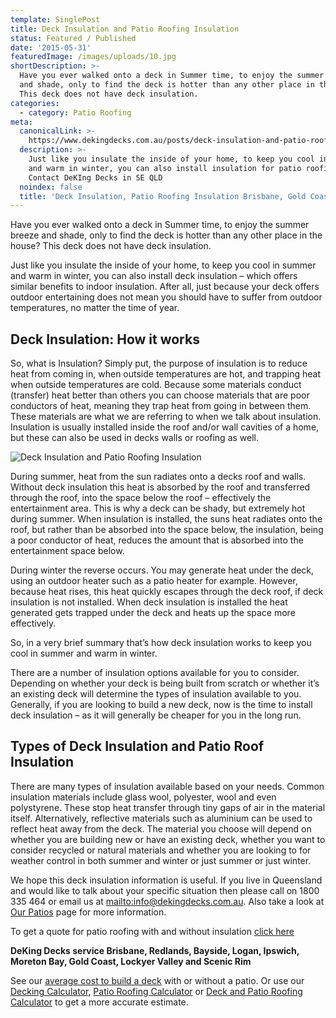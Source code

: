 ```yaml
---
template: SinglePost
title: Deck Insulation and Patio Roofing Insulation
status: Featured / Published
date: '2015-05-31'
featuredImage: /images/uploads/10.jpg
shortDescription: >-
  Have you ever walked onto a deck in Summer time, to enjoy the summer breeze
  and shade, only to find the deck is hotter than any other place in the house?
  This deck does not have deck insulation.
categories:
  - category: Patio Roofing
meta:
  canonicalLink: >-
    https://www.dekingdecks.com.au/posts/deck-insulation-and-patio-roofing-insulation/
  description: >-
    Just like you insulate the inside of your home, to keep you cool in summer
    and warm in winter, you can also install insulation for patio roofing.
    Contact DeKIng Decks in SE QLD
  noindex: false
  title: 'Deck Insulation, Patio Roofing Insulation Brisbane, Gold Coast'
---
```

Have you ever walked onto a deck in Summer time, to enjoy the summer breeze and shade, only to find the deck is hotter than any other place in the house? This deck does not have deck insulation.

Just like you insulate the inside of your home, to keep you cool in summer and warm in winter, you can also install deck insulation – which offers similar benefits to indoor insulation. After all, just because your deck offers outdoor entertaining does not mean you should have to suffer from outdoor temperatures, no matter the time of year.

## Deck Insulation: How it works

So, what is Insulation? Simply put, the purpose of insulation is to reduce heat from coming in, when outside temperatures are hot, and trapping heat when outside temperatures are cold. Because some materials conduct (transfer) heat better than others you can choose materials that are poor conductors of heat, meaning they trap heat from going in between them. These materials are what we are referring to when we talk about insulation.  Insulation is usually installed inside the roof and/or wall cavities of a home, but these can also be used in decks walls or roofing as well.

![Deck Insulation and Patio Roofing Insulation](/images/uploads/16.jpg)

During summer, heat from the sun radiates onto a decks roof and walls. Without deck insulation this heat is absorbed by the roof and transferred through the roof, into the space below the roof – effectively the entertainment area. This is why a deck can be shady, but extremely hot during summer. When insulation is installed, the suns heat radiates onto the roof, but rather than be absorbed into the space below, the insulation, being a poor conductor of heat, reduces the amount that is absorbed into the entertainment space below.

During winter the reverse occurs. You may generate heat under the deck, using an outdoor heater such as a patio heater for example. However, because heat rises, this heat quickly escapes through the deck roof, if deck insulation is not installed. When deck insulation is installed the heat generated gets trapped under the deck and heats up the space more effectively.

So, in a very brief summary that’s how deck insulation works to keep you cool in summer and warm in winter.

There are a number of insulation options available for you to consider. Depending on whether your deck is being built from scratch or whether it’s an existing deck will determine the types of insulation available to you. Generally, if you are looking to build a new deck, now is the time to install deck insulation – as it will generally be cheaper for you in the long run.

## Types of Deck Insulation and Patio Roof Insulation

There are many types of insulation available based on your needs. Common insulation materials include glass wool, polyester, wool and even polystyrene. These stop heat transfer through tiny gaps of air in the material itself. Alternatively, reflective materials such as aluminium can be used to reflect heat away from the deck. The material you choose will depend on whether you are building new or have an existing deck, whether you want to consider recycled or natural materials and whether you are looking to for weather control in both summer and winter or just summer or just winter.

We hope this deck insulation information is useful. If you live in Queensland and would like to talk about your specific situation then please call on 1800 335 464 or email us at <mailto:info@dekingdecks.com.au>. Also take a look at [Our Patios](https://www.dekingdecks.com.au/services/) page for more information.

To get a quote for patio roofing with and without insulation [click here](https://www.dekingdecks.com.au/quote-calculator/)

**DeKing Decks service Brisbane, Redlands, Bayside, Logan, Ipswich, Moreton Bay, Gold Coast, Lockyer Valley and Scenic Rim**

See our [average cost to build a deck](https://www.dekingdecks.com.au/posts/patio-installation-cost-timber-patio-and-roofing/) with or without a patio. Or use our [Decking Calculator](https://www.dekingdecks.com.au/quote-calculator/), [Patio Roofing Calculator](https://www.dekingdecks.com.au/quote-calculator/) or [Deck and Patio Roofing Calculator](https://www.dekingdecks.com.au/quote-calculator/) to get a more accurate estimate.
